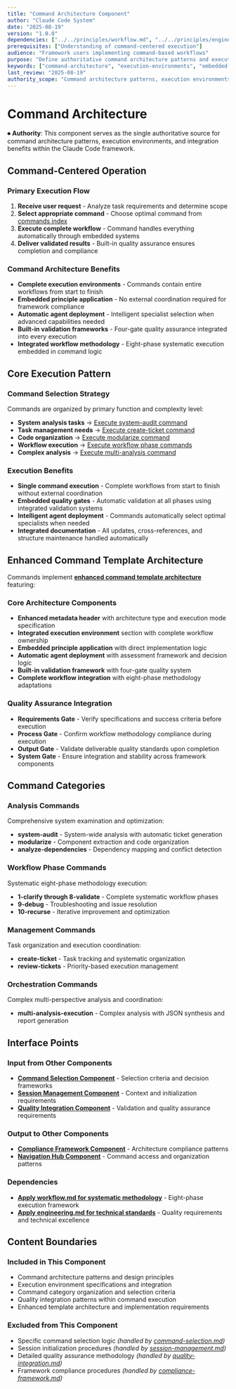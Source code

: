 ```yaml
---
title: "Command Architecture Component"
author: "Claude Code System"
date: "2025-08-19"
version: "1.0.0"
dependencies: ["../../principles/workflow.md", "../../principles/engineering.md"]
prerequisites: ["Understanding of command-centered execution"]
audience: "Framework users implementing command-based workflows"
purpose: "Define authoritative command architecture patterns and execution environments"
keywords: ["command-architecture", "execution-environments", "embedded-principles", "automatic-validation"]
last_review: "2025-08-19"
authority_scope: "Command architecture patterns, execution environments, and integration benefits"
---
```


# Command Architecture

⏺ **Authority**: This component serves as the single authoritative source for command architecture patterns, execution environments, and integration benefits within the Claude Code framework.

## Command-Centered Operation

### Primary Execution Flow
1. **Receive user request** - Analyze task requirements and determine scope
2. **Select appropriate command** - Choose optimal command from [commands index](../../../commands/index.md)
3. **Execute complete workflow** - Command handles everything automatically through embedded systems
4. **Deliver validated results** - Built-in quality assurance ensures completion and compliance

### Command Architecture Benefits
- **Complete execution environments** - Commands contain entire workflows from start to finish
- **Embedded principle application** - No external coordination required for framework compliance
- **Automatic agent deployment** - Intelligent specialist selection when advanced capabilities needed
- **Built-in validation frameworks** - Four-gate quality assurance integrated into every execution
- **Integrated workflow methodology** - Eight-phase systematic execution embedded in command logic

## Core Execution Pattern

### Command Selection Strategy
Commands are organized by primary function and complexity level:

- **System analysis tasks** → [Execute system-audit command](../../../commands/analysis/system-audit.md)
- **Task management needs** → [Execute create-ticket command](../../../commands/management/create-ticket.md)
- **Code organization** → [Execute modularize command](../../../commands/analysis/modularize.md)
- **Workflow execution** → [Execute workflow phase commands](../../../commands/workflow/)
- **Complex analysis** → [Execute multi-analysis command](../../../commands/orchestration/multi-analysis-execution.md)

### Execution Benefits
- **Single command execution** - Complete workflows from start to finish without external coordination
- **Embedded quality gates** - Automatic validation at all phases using integrated validation systems
- **Intelligent agent deployment** - Commands automatically select optimal specialists when needed
- **Integrated documentation** - All updates, cross-references, and structure maintenance handled automatically

## Enhanced Command Template Architecture

Commands implement **[enhanced command template architecture](../../../commands/templates/enhanced-command-template.md)** featuring:

### Core Architecture Components
- **Enhanced metadata header** with architecture type and execution mode specification
- **Integrated execution environment** section with complete workflow ownership
- **Embedded principle application** with direct implementation logic
- **Automatic agent deployment** with assessment framework and decision logic
- **Built-in validation framework** with four-gate quality system
- **Complete workflow integration** with eight-phase methodology adaptations

### Quality Assurance Integration
- **Requirements Gate** - Verify specifications and success criteria before execution
- **Process Gate** - Confirm workflow methodology compliance during execution
- **Output Gate** - Validate deliverable quality standards upon completion
- **System Gate** - Ensure integration and stability across framework components

## Command Categories

### Analysis Commands
Comprehensive system examination and optimization:
- **system-audit** - System-wide analysis with automatic ticket generation
- **modularize** - Component extraction and code organization  
- **analyze-dependencies** - Dependency mapping and conflict detection

### Workflow Phase Commands  
Systematic eight-phase methodology execution:
- **1-clarify through 8-validate** - Complete systematic workflow phases
- **9-debug** - Troubleshooting and issue resolution
- **10-recurse** - Iterative improvement and optimization

### Management Commands
Task organization and execution coordination:
- **create-ticket** - Task tracking and systematic organization
- **review-tickets** - Priority-based execution management

### Orchestration Commands
Complex multi-perspective analysis and coordination:
- **multi-analysis-execution** - Complex analysis with JSON synthesis and report generation

## Interface Points

### Input from Other Components
- **[Command Selection Component](command-selection.md)** - Selection criteria and decision frameworks
- **[Session Management Component](session-management.md)** - Context and initialization requirements
- **[Quality Integration Component](quality-integration.md)** - Validation and quality assurance requirements

### Output to Other Components
- **[Compliance Framework Component](compliance-framework.md)** - Architecture compliance patterns
- **[Navigation Hub Component](navigation-hub.md)** - Command access and organization patterns

### Dependencies
- **[Apply workflow.md for systematic methodology](../../principles/workflow.md)** - Eight-phase execution framework
- **[Apply engineering.md for technical standards](../../principles/engineering.md)** - Quality requirements and technical excellence

## Content Boundaries

### Included in This Component
- Command architecture patterns and design principles
- Execution environment specifications and integration
- Command category organization and selection criteria
- Quality integration patterns within command execution
- Enhanced template architecture and implementation requirements

### Excluded from This Component  
- Specific command selection logic *(handled by [command-selection.md](command-selection.md))*
- Session initialization procedures *(handled by [session-management.md](session-management.md))*
- Detailed quality assurance methodology *(handled by [quality-integration.md](quality-integration.md))*
- Framework compliance procedures *(handled by [compliance-framework.md](compliance-framework.md))*